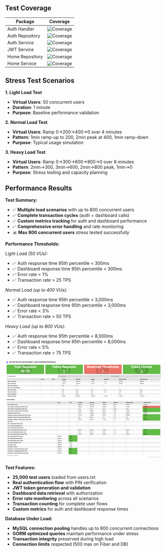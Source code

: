 
## Test Coverage

| Package | Coverage |
|---------|----------|
| Auth Handler | ![Coverage](https://img.shields.io/badge/coverage-47.2%25-red.svg) |
| Auth Repository | ![Coverage](https://img.shields.io/badge/coverage-32.9%25-red.svg) |
| Auth Service | ![Coverage](https://img.shields.io/badge/coverage-79.4%25-yellow.svg) |
| JWT Service | ![Coverage](https://img.shields.io/badge/coverage-65.3%25-yellow.svg) |
| Home Repository | ![Coverage](https://img.shields.io/badge/coverage-11.4%25-red.svg) |
| Home Service | ![Coverage](https://img.shields.io/badge/coverage-100%25-brightgreen.svg) |


## Stress Test Scenarios

**1. Light Load Test**
- **Virtual Users**: 50 concurrent users
- **Duration**: 1 minute
- **Purpose**: Baseline performance validation

**2. Normal Load Test** 
- **Virtual Users**: Ramp 0→200→400→0 over 4 minutes
- **Pattern**: 1min ramp-up to 200, 2min peak at 400, 1min ramp-down
- **Purpose**: Typical usage simulation

**3. Heavy Load Test**
- **Virtual Users**: Ramp 0→300→600→800→0 over 8 minutes  
- **Pattern**: 2min→300, 3min→600, 2min→800 peak, 1min→0
- **Purpose**: Stress testing and capacity planning


## Performance Results
**Test Summary:**
- ✅ **Multiple load scenarios** with up to 800 concurrent users
- ✅ **Complete transaction cycles** (auth + dashboard calls)
- ✅ **Custom metrics tracking** for auth and dashboard performance
- ✅ **Comprehensive error handling** and rate monitoring
- 📊 **Max 800 concurrent users** stress tested successfully

**Performance Thresholds:**

*Light Load (50 VUs):*
- ✅ Auth response time 95th percentile < 300ms
- ✅ Dashboard response time 95th percentile < 300ms
- ✅ Error rate < 1%
- ✅ Transaction rate > 25 TPS

*Normal Load (up to 400 VUs):*
- ✅ Auth response time 95th percentile < 3,000ms
- ✅ Dashboard response time 95th percentile < 3,000ms  
- ✅ Error rate < 3%
- ✅ Transaction rate > 50 TPS

*Heavy Load (up to 800 VUs):*
- ✅ Auth response time 95th percentile < 8,000ms
- ✅ Dashboard response time 95th percentile < 8,000ms
- ✅ Error rate < 5%
- ✅ Transaction rate > 75 TPS

![Stress Test Result](summary-k6.png)

**Test Features:**
- **25,000 test users** loaded from users.txt
- **Real authentication flow** with PIN verification
- **JWT token generation and validation**
- **Dashboard data retrieval** with authorization
- **Error rate monitoring** across all scenarios
- **Transaction counting** for complete user flows
- **Custom metrics** for auth and dashboard response times

**Database Under Load:**
- **MySQL connection pooling** handles up to 800 concurrent connections
- **GORM optimized queries** maintain performance under stress
- **Transaction integrity** preserved during high load
- **Connection limits** respected (500 max on Fiber and DB)
